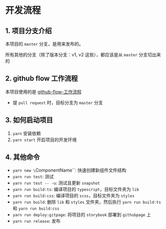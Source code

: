 # 开发流程

## 1. 项目分支介绍

本项目的 `master` 分支，是用来发布的。

所有其他的分支（除了版本分支：v1, v2 这些），都应该是从 `master` 分支切出来的

## 2. github flow 工作流程

本项目使用的是 [github-flow-工作流程](./github-flow-工作流程.md)

- 提 `pull request` 时，目标分支为 `master` 分支

## 3. 如何启动项目

1. `yarn` 安装依赖
2. `yarn start` 开启项目的开发环境

## 4. 其他命令

- `yarn new \`ComponentName\``: 快速创建新组件文件结构
- `yarn run test`: 测试
- `yarn run test -- -u`: 测试且更新 `snapshot`
- `yarn run build:ts`: 编译项目的 `typescript`，目标文件夹为 `lib`
- `yarn run build:css`: 编译项目的 `scss`，目标文件夹为 `styles`
- `yarn run build`: 删除 `lib` 和 `styles` 文件夹，然后执行 `yarn run build:ts` 和 `yarn run build:css`
- `yarn run deploy:gitpage`: 将项目的 `storybook` 部署到 `githubpage` 上
- `yarn run release`: 发布
